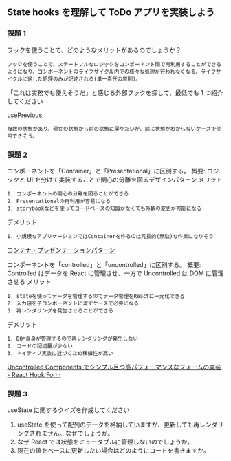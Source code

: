 ## State hooks を理解して ToDo アプリを実装しよう

### 課題 1

フックを使うことで、どのようなメリットがあるのでしょうか？

```
フックを使うことで、ステートフルなロジックをコンポーネント間で再利用することができるようになり、コンポーネントのライフサイクル内での様々な処理が行われなくなる。ライフサイクルに適した処理のみが記述される(単一責任の原則)。
```

「これは実務でも使えそうだ」と感じる外部フックを探して、最低でも 1 つ紹介してください

[usePrevious
](https://github.com/streamich/react-use/blob/master/docs/usePrevious.md)

```
複数の状態があり、現在の状態から前の状態に戻りたいが、前に状態がわからないケースで使用できそう。
```

### 課題 2

コンポーネントを「Container」と「Presentational」に区別する。
概要: ロジックと UI を分けて実装することで関心の分離を図るデザインパターン
メリット

```
1. コンポーネントの関心の分離を図ることができる
2. Presentationalの再利用が容易になる
3. storybookなどを使ってコードベースの知識がなくても外観の変更が可能になる
```

デメリット

```
1. 小規模なアプリケーションではContainerを作るのは冗長的(無駄)な作業になりそう
```

[コンテナ・プレゼンテーションパターン](https://zenn.dev/morinokami/books/learning-patterns-1/viewer/presentational-container-pattern)

コンポーネントを「controlled」と「uncontrolled」に区別する。
概要: Controlled はデータを React に管理させ、一方で Uncontrolled は DOM に管理させる
メリット

```
1. stateを使ってデータを管理するのでデータ管理をReactに一元化できる
2. 入力値を子コンポーネントに渡すケースで必要になる
3. 再レンダリングを発生させることができる
```

デメリット

```
1. DOM自身が管理するので再レンダリングが発生しない
2. コードの記述量が少ない
3. ネイティブ実装に近づくため移植性が高い
```

[Uncontrolled Components でシンプル且つ高パフォーマンスなフォームの実装 - React Hook Form](https://qiita.com/kotarella1110/items/da32add730e2b5451704)

### 課題 3

useState に関するクイズを作成してください

1. useState を使って配列のデータを格納していますが、更新しても再レンダリングされません。なぜでしょうか。
2. なぜ React では状態をミュータブルに管理しないのでしょうか。
3. 現在の値をベースに更新したい場合はどのようにコードを書きますか。
